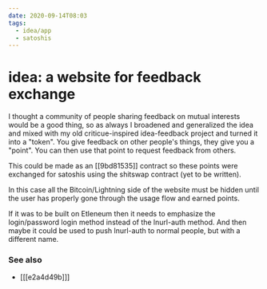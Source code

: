 ```yaml
---
date: 2020-09-14T08:03
tags:
  - idea/app
  - satoshis
---
```


# idea: a website for feedback exchange

I thought a community of people sharing feedback on mutual interests would be a good thing, so as always I broadened and generalized the idea and mixed with my old criticue-inspired idea-feedback project and turned it into a "token". You give feedback on other people's things, they give you a "point". You can then use that point to request feedback from others.

This could be made as an [[9bd81535]] contract so these points were exchanged for satoshis using the shitswap contract (yet to be written).

In this case all the Bitcoin/Lightning side of the website must be hidden until the user has properly gone through the usage flow and earned points.

If it was to be built on Etleneum then it needs to emphasize the login/password login method instead of the lnurl-auth method. And then maybe it could be used to push lnurl-auth to normal people, but with a different name.

### See also

- [[[e2a4d49b]]]
